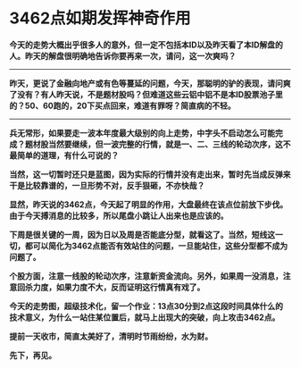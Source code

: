 3462点如期发挥神奇作用
====



**今天的走势大概出乎很多人的意外，但一定不包括本ID以及昨天看了本ID解盘的人。昨天的解盘很明确地告诉你要再来一次，请问，这一次爽吗？**

** **

**昨天，更说了金融向地产或有色等蔓延的问题，今天，那聪明的驴的表现，请问爽了没有？有人昨天说，不是题材股吗？但难道这些云铝中铝不是本ID股票池子里的？50、60跑的，20下买点回来，难道有罪呀？简直病的不轻。**

** **

**兵无常形，如果要走一波本年度最大级别的向上走势，中字头不启动怎么可能完成？题材股当然要继续，但一波完整的行情，就是一、二、三线的轮动次序，这不最简单的道理，有什么可说的？**

**当然，这一切暂时还只是蓝图，因为实际的行情并没有走出来，暂时先当成反弹来干是比较靠谱的，一旦形势不对，反手狠砸，不亦快哉？**

**显然，昨天说的3462点，今天起了明显的作用，大盘最终在该点位前放下步伐。由于今天搏消息的比较多，所以尾盘小跳让人出来也是应该的。**

**下周是很关键的一周，因为日以及周是否能底分型，就看这了。当然，短线这一切，都可以简化为3462点能否有效站住的问题，一旦能站住，这些分型都不成为问题了。**

**个股方面，注意一线股的轮动次序，注意新资金流向。另外，如果周一没消息，注意回杀力度，如果力度不大，反而证明这行情真有戏了。**

**今天的走势图，超级技术化，留一个作业：13点30分到2点这段时间具体什么的技术意义，为什么一站住某位置后，就马上出现大的突破，向上攻击3462点。**

**提前一天收市，简直太美好了，清明时节雨纷纷，水为财。**

**先下，再见。**
